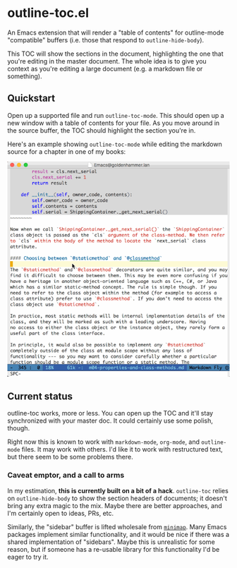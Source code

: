 # outline-toc.el

An Emacs extension that will render a "table of contents" for outline-mode
"compatible" buffers (i.e. those that respond to `outline-hide-body`).

This TOC will show the sections in the document, highlighting the one that
you're editing in the master document. The whole idea is to give you context as
you're editing a large document (e.g. a markdown file or something).

## Quickstart

Open up a supported file and run `outline-toc-mode`. This should open up a new
window with a table of contents for your file. As you move around in the source
buffer, the TOC should highlight the section you're in.

Here's an example showing `outline-toc-mode` while editing the markdown source
for a chapter in one of my books:

![Screencast](outline-toc.gif)

## Current status

outline-toc works, more or less. You can open up the TOC and it'll stay
synchronized with your master doc. It could certainly use some polish, though.

Right now this is known to work with `markdown-mode`, `org-mode`, and
`outline-mode` files. It may work with others. I'd like it to work with
restructured text, but there seem to be some problems there.

### Caveat emptor, and a call to arms

In my estimation, **this is currently built on a bit of a hack**. `outline-toc`
relies on `outline-hide-body` to show the section headers of documents; it
doesn't bring any extra magic to the mix. Maybe there are better approaches, and
I'm certainly open to ideas, PRs, etc.

Similarly, the "sidebar" buffer is lifted wholesale
from [`minimap`](https://github.com/dengste/minimap). Many Emacs packages
implement similar functionality, and it would be nice if there was a shared
implementation of "sidebars". Maybe this is unrealistic for some reason, but if
someone has a re-usable library for this functionality I'd be eager to try it.
